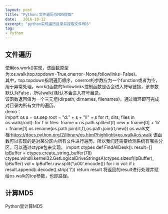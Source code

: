 ```yaml
---
layout: post
title: "Python:文件遍历与MD5提取"
date:   2016-10-12
excerpt: "python实现遍历目录并提取文件MD5"
tag:
- Python
---
```


## 文件遍历
  使用os.work()实现，该函数原型为:os.walk(top.topdown=True,onerror=None,followlinks=False)。  
  其中，top.topdown指明遍历顺序，onerror的参数应为一个function或者为空，用于异常处理。work()函数的followlinks控制函数是否会进入符号链接，该参数默认为False，所以walk()默认不会进入符号目录。  
  该函数返回值为一个三元组(dirpath, dirnames, filenames)，通过循环即可完成对目录内所有文件的遍历。  
  demo：  
      import os
      s = os.sep
      root = "d:" + s + "ll" + s
      for rt, dirs, files in os.walk(root):
        for f in files:
        fname = os.path.splitext(f)
        new = fname[0] + 'b' + fname[1]
        os.rename(os.path.join(rt,f),os.path.join(rt,new))
  os.walk文档:<https://docs.python.org/2/library/os.html?highlight=os.walk#os.walk>
  该函数可以实现的是对某分区内所有文件进行遍历，所以我们还需要检测系统有哪些分区。可以通过ctype包来实现。
    import ctypes
    def FindAllDesk():
      result=[]
	    lpBuffer = ctypes.create_string_buffer(78)
      ctypes.windll.kernel32.GetLogicalDriveStringsA(ctypes.sizeof(lpBuffer), lpBuffer)
      vol = lpBuffer.raw.split('\x00'.encode())
      for i in vol:
        if i:
        result.append(i.decode().strip('\\'))
	    return result</code>
  将返回的result进行处理并赋给os.walk的top参数，也即路径。

## 计算MD5
  Python里计算MD5</p>
